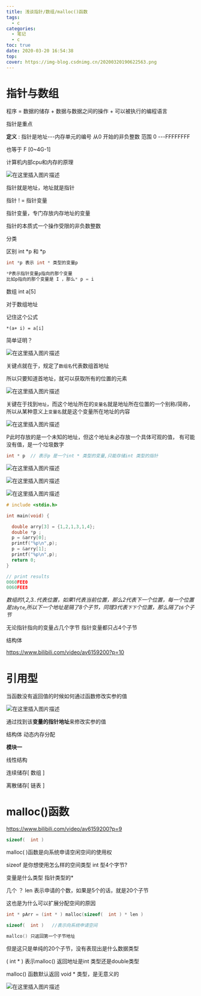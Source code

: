 ```yaml
---
title: 浅谈指针/数组/malloc()函数
tags:
  - c
categories:
  - 笔记
  - c
toc: true
date: 2020-03-20 16:54:38
top:
cover: https://img-blog.csdnimg.cn/20200320190622563.png
---
```


# 指针与数组
程序  = 数据的储存 + 数据与数据之间的操作 + 可以被执行的编程语言


指针是重点

   **定义** : 指针是地址---内存单元的编号
从0 开始的非负整数
范围 0 ---FFFFFFFF

也等于 F [0~4G-1]

计算机内部cpu和内存的原理


![在这里插入图片描述](https://img-blog.csdnimg.cn/20200320174503176.png?x-oss-process=image/watermark,type_ZmFuZ3poZW5naGVpdGk,shadow_10,text_aHR0cHM6Ly9ibG9nLmNzZG4ubmV0L3FxXzQ0OTk0ODQy,size_16,color_FFFFFF,t_70)


指针就是地址，地址就是指针

指针 ! = 指针变量

指针变量，专门存放内存地址的变量

指针的本质式一个操作受限的非负数整数

分类

区别   int *p 和 *p 
```c
int *p 表示 int * 类型的变量p

*P表示指针变量p指向的那个变量
比如p指向的那个变量是 I ，那么* p = i
```

数组  int a[5]

对于数组地址

记住这个公式

`*(a+ i) = a[i]`

简单证明？

![在这里插入图片描述](https://img-blog.csdnimg.cn/20200320175643696.png?x-oss-process=image/watermark,type_ZmFuZ3poZW5naGVpdGk,shadow_10,text_aHR0cHM6Ly9ibG9nLmNzZG4ubmV0L3FxXzQ0OTk0ODQy,size_16,color_FFFFFF,t_70)

关键点就在于，规定了`数组名`代表数组首地址

所以只要知道首地址，就可以获取所有的位置的元素

![在这里插入图片描述](https://img-blog.csdnimg.cn/20200320180243208.png?x-oss-process=image/watermark,type_ZmFuZ3poZW5naGVpdGk,shadow_10,text_aHR0cHM6Ly9ibG9nLmNzZG4ubmV0L3FxXzQ0OTk0ODQy,size_16,color_FFFFFF,t_70)

关键在于找到`地址`，而这个地址所在的`变量名`就是地址所在位置的一个别称/简称，所以从某种意义上`变量名`就是这个变量所在地址的内容


![在这里插入图片描述](https://img-blog.csdnimg.cn/20200320180807159.png?x-oss-process=image/watermark,type_ZmFuZ3poZW5naGVpdGk,shadow_10,text_aHR0cHM6Ly9ibG9nLmNzZG4ubmV0L3FxXzQ0OTk0ODQy,size_16,color_FFFFFF,t_70)

P此时存放的是一个未知的地址，但这个地址未必存放一个具体可观的值，
有可能没有值，是一个垃圾数字

```c
int * p  // 表示p 是一个int * 类型的变量,只能存储int 类型的指针
```

![在这里插入图片描述](https://img-blog.csdnimg.cn/20200320182219865.png?x-oss-process=image/watermark,type_ZmFuZ3poZW5naGVpdGk,shadow_10,text_aHR0cHM6Ly9ibG9nLmNzZG4ubmV0L3FxXzQ0OTk0ODQy,size_16,color_FFFFFF,t_70)

![在这里插入图片描述](https://img-blog.csdnimg.cn/2020032018245199.png)

![在这里插入图片描述](https://img-blog.csdnimg.cn/20200320182523708.png?x-oss-process=image/watermark,type_ZmFuZ3poZW5naGVpdGk,shadow_10,text_aHR0cHM6Ly9ibG9nLmNzZG4ubmV0L3FxXzQ0OTk0ODQy,size_16,color_FFFFFF,t_70)


```c
# include <stdio.h>

int main(void) {

  double arry[3] = {1,2,1,3,1,4};
  double *p ;
  p = &arry[0];
  printf("%p\n",p);
  p = &arry[1];
  printf("%p\n",p);
  return 0;
}

// print results
0060FEE0
0060FEE8
```

*数组的1,2,3..代表位置，如果1代表当前位置，那么2代表下一个位置，每一个位置是`1Byte`,所以下一个地址是隔了8个子节，同理3代表`下下`个位置，那么隔了`16`个子节*

无论指针指向的变量占几个字节
指针变量都只占4个子节

结构体

https://www.bilibili.com/video/av6159200?p=10




# 引用型

当函数没有返回值的时候如何通过函数修改实参的值

![在这里插入图片描述](https://img-blog.csdnimg.cn/20200320181540549.png?x-oss-process=image/watermark,type_ZmFuZ3poZW5naGVpdGk,shadow_10,text_aHR0cHM6Ly9ibG9nLmNzZG4ubmV0L3FxXzQ0OTk0ODQy,size_16,color_FFFFFF,t_70)

通过找到该**变量的指针地址**来修改实参的值

结构体
动态内存分配


**模块一**

线性结构

连续储存[  数组  ]

离散储存[  链表  ]


# malloc()函数

https://www.bilibili.com/video/av6159200?p=9

```c
sizeof(  int )  
```

malloc( )函数是向系统申请空闲空间的使用权

sizeof 是你想使用怎么样的空间类型 int 型4个字节?

变量是什么类型 指针类型的* 

几个 ？  len 表示申请的个数，如果是5个的话，就是20个子节

这也是为什么可以扩展分配空间的原因

```c
int * pArr = (int * ) malloc(sizeof(  int ) * len )

sizeof(  int )   //表示向系统申请空间

mallco() 只返回第一个子节地址


```

但是这只是单纯的20个子节，没有表现出是什么数据类型

( int  * ) 表示malloc() 返回地址是int 类型还是double类型

malloc() 函数默认返回   void *   类型，是无意义的

![在这里插入图片描述](https://img-blog.csdnimg.cn/20200320185849307.png?x-oss-process=image/watermark,type_ZmFuZ3poZW5naGVpdGk,shadow_10,text_aHR0cHM6Ly9ibG9nLmNzZG4ubmV0L3FxXzQ0OTk0ODQy,size_16,color_FFFFFF,t_70)